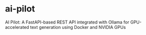 # ai-pilot
AI Pilot: A FastAPI-based REST API integrated with Ollama for GPU-accelerated text generation using Docker and NVIDIA GPUs
